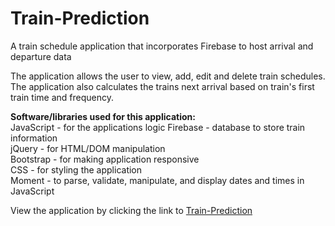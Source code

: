 # Train-Prediction
 A train schedule application that incorporates Firebase to host arrival and departure data

The application allows the user to view, add, edit and delete train schedules. The application also calculates the trains next arrival based on train's first train time and frequency.


**Software/libraries used for this application:**  
JavaScript - for the applications logic Firebase - database to store train information  
jQuery - for HTML/DOM manipulation  
Bootstrap - for making application responsive  
CSS - for styling the application  
Moment - to parse, validate, manipulate, and display dates and times in JavaScript  


View the application by clicking the link to [Train-Prediction](https://fcarlone.github.io/Train-Prediction/)
